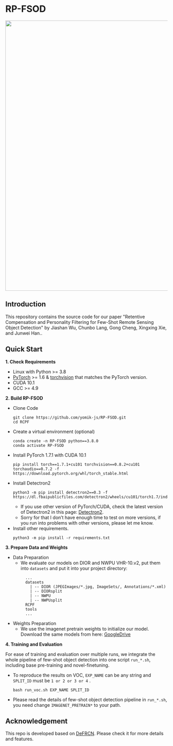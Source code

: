 # RP-FSOD
<div align="center"><img src="assets/header.png" width="840"></div>

## Introduction

This repository contains the source code for our paper "Retentive Compensation and Personality Filtering for Few-Shot Remote Sensing Object Detection" by Jiashan Wu, Chunbo Lang, Gong Cheng, Xingxing Xie, and Junwei Han..


## Quick Start

**1. Check Requirements**
* Linux with Python >= 3.8
* [PyTorch](https://pytorch.org/get-started/locally/) >= 1.6 & [torchvision](https://github.com/pytorch/vision/) that matches the PyTorch version.
* CUDA 10.1
* GCC >= 4.9

**2. Build RP-FSOD**
* Clone Code
  ```angular2html
  git clone https://github.com/yomik-js/RP-FSOD.git
  cd RCPF
  ```
* Create a virtual environment (optional)
  ```angular2html
  conda create -n RP-FSOD python==3.8.0
  conda activate RP-FSOD
  ```
* Install PyTorch 1.7.1 with CUDA 10.1 
  ```shell
  pip install torch==1.7.1+cu101 torchvision==0.8.2+cu101 torchaudio==0.7.2 -f https://download.pytorch.org/whl/torch_stable.html 

  ```
* Install Detectron2
  ```angular2html
  python3 -m pip install detectron2==0.3 -f https://dl.fbaipublicfiles.com/detectron2/wheels/cu101/torch1.7/index.html
  ```
  - If you use other version of PyTorch/CUDA, check the latest version of Detectron2 in this page: [Detectron2](https://github.com/facebookresearch/detectron2/releases). 
  - Sorry for that I don’t have enough time to test on more versions, if you run into problems with other versions, please let me know.
* Install other requirements. 
  ```angular2html
  python3 -m pip install -r requirements.txt
  ```

**3. Prepare Data and Weights**
* Data Preparation
  - We evaluate our models on DIOR and NWPU VHR-10.v2, put them into `datasets` and put it into your project directory:
    ```angular2html
      ...
      datasets
        | -- DIOR (JPEGImages/*.jpg, ImageSets/, Annotations/*.xml)
        | -- DIORsplit
        | -- NWPU
        | -- NWPUsplit
      RCPF
      tools
      ...
    ```
* Weights Preparation
  - We use the imagenet pretrain weights to initialize our model. Download the same models from here: [GoogleDrive](https://drive.google.com/file/d/1rsE20_fSkYeIhFaNU04rBfEDkMENLibj/view?usp=sharing)

**4. Training and Evaluation**

For ease of training and evaluation over multiple runs, we integrate the whole pipeline of few-shot object detection into one script `run_*.sh`, including base pre-training and novel-finetuning.
* To reproduce the results on VOC, `EXP_NAME` can be any string and `SPLIT_ID` must be `1 or 2 or 3 or 4` .
  ```angular2html
  bash run_voc.sh EXP_NAME SPLIT_ID
  ```
* Please read the details of few-shot object detection pipeline in `run_*.sh`, you need change `IMAGENET_PRETRAIN*` to your path.

## Acknowledgement
This repo is developed based on [DeFRCN](https://github.com/er-muyue/DeFRCN). Please check it for more details and features.
